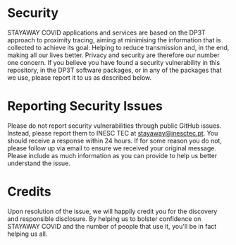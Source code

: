 # Security
STAYAWAY COVID applications and services are based on the DP3T approach to proximity tracing, aiming at minimising the information that is collected to achieve its goal: Helping to reduce transmission and, in the end, making all our lives better.
Privacy and security are therefore our number one concern. If you believe you have found a security vulnerability in this repository, in the DP3T software packages, or in any of the packages that we use, please report it to us as described below.

# Reporting Security Issues
Please do not report security vulnerabilities through public GitHub issues.
Instead, please report them to INESC TEC at stayaway@inesctec.pt. You should receive a response within 24 hours. If for some reason you do not, please follow up via email to ensure we received your original message. Please include as much information as you can provide to help us better understand the issue.

# Credits
Upon resolution of the issue, we will happily credit you for the discovery and responsible disclosure. By helping us to bolster confidence on STAYAWAY COVID and the number of people that use it, you'll be in fact helping us all.
